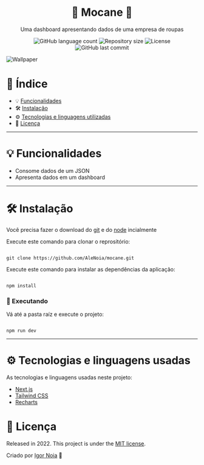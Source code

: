 <h1 align="center">
 👕 Mocane 👕
</h1>

<p align="center">
Uma dashboard apresentando dados de uma empresa de roupas
</p>

<p align="center">
<img alt="GitHub language count" src="https://img.shields.io/github/languages/count/AleNoia/mocane?color=%2304D361"> <img alt="Repository size" src="https://img.shields.io/github/repo-size/AleNoia/mocanee"> <img alt="License" src="https://img.shields.io/badge/license-MIT-brightgreen"> <img alt="GitHub last commit" src="https://img.shields.io/github/last-commit/AleNoia/mocane"></a>
</p>

![Wallpaper](https://user-images.githubusercontent.com/82424777/164578840-79de5413-6a3f-4cf3-97dc-ba10425217e5.svg)


# 📌 Índice
* 💡 [Funcionalidades](#features)
* 🛠 [Instalação](#Installation)
* ⚙ [Tecnologias e linguagens utilizadas](#TechnologiesUsed)
* 🧾 [Licença](#License)
***

# <a name="features"></a>💡 Funcionalidades

* Consome dados de um JSON
* Apresenta dados em um dashboard


***

# <a name="Installation"></a>🛠 Instalação

Você precisa fazer o download do [git](https://git-scm.com) e do [node](https://nodejs.org/en/download/) incialmente

Execute este comando para clonar o reprositório:

```git

git clone https://github.com/AleNoia/mocane.git

```

Execute este comando para instalar as dependências da aplicação:

```

npm install

```

### 🎲 Executando

Vá até a pasta raíz e execute o projeto:
```

npm run dev

```

***
# <a name="TechnologiesUsed"></a> ⚙ Tecnologias e linguagens usadas
As tecnologias e linguagens usadas neste projeto:

- [Next.js](https://nextjs.org)
- [Tailwind CSS](https://tailwindcss.com)
- [Recharts](https://recharts.org)

# <a name="License"></a>🧾 Licença 

Released in 2022. This project is under the [MIT license](https://github.com/AleNoia/client-manager/blob/main/LICENSE).

Criado por [Igor Noia](https://github.com/AleNoia) 👋

